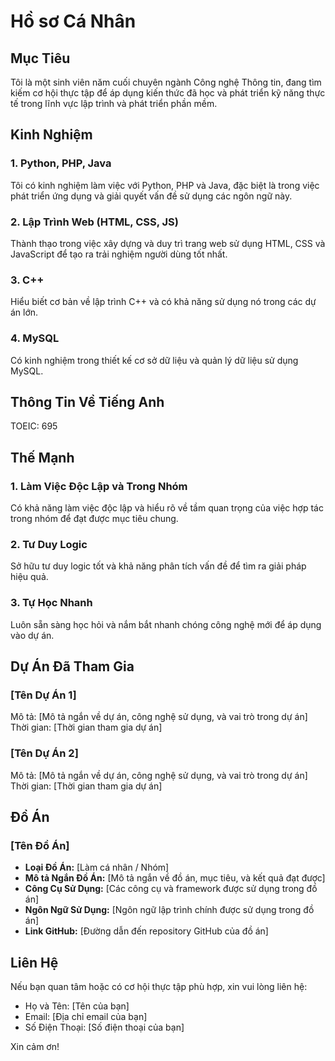 # Hồ sơ Cá Nhân

## Mục Tiêu

Tôi là một sinh viên năm cuối chuyên ngành Công nghệ Thông tin, đang tìm kiếm cơ hội thực tập để áp dụng kiến thức đã học và phát triển kỹ năng thực tế trong lĩnh vực lập trình và phát triển phần mềm.

## Kinh Nghiệm

### 1. Python, PHP, Java
Tôi có kinh nghiệm làm việc với Python, PHP và Java, đặc biệt là trong việc phát triển ứng dụng và giải quyết vấn đề sử dụng các ngôn ngữ này.

### 2. Lập Trình Web (HTML, CSS, JS)
Thành thạo trong việc xây dựng và duy trì trang web sử dụng HTML, CSS và JavaScript để tạo ra trải nghiệm người dùng tốt nhất.

### 3. C++
Hiểu biết cơ bản về lập trình C++ và có khả năng sử dụng nó trong các dự án lớn.

### 4. MySQL
Có kinh nghiệm trong thiết kế cơ sở dữ liệu và quản lý dữ liệu sử dụng MySQL.

## Thông Tin Về Tiếng Anh

TOEIC: 695

## Thế Mạnh

### 1. Làm Việc Độc Lập và Trong Nhóm
Có khả năng làm việc độc lập và hiểu rõ về tầm quan trọng của việc hợp tác trong nhóm để đạt được mục tiêu chung.

### 2. Tư Duy Logic
Sở hữu tư duy logic tốt và khả năng phân tích vấn đề để tìm ra giải pháp hiệu quả.

### 3. Tự Học Nhanh
Luôn sẵn sàng học hỏi và nắm bắt nhanh chóng công nghệ mới để áp dụng vào dự án.

## Dự Án Đã Tham Gia

### [Tên Dự Án 1]
Mô tả: [Mô tả ngắn về dự án, công nghệ sử dụng, và vai trò trong dự án]
Thời gian: [Thời gian tham gia dự án]

### [Tên Dự Án 2]
Mô tả: [Mô tả ngắn về dự án, công nghệ sử dụng, và vai trò trong dự án]
Thời gian: [Thời gian tham gia dự án]

## Đồ Án

### [Tên Đồ Án]
- **Loại Đồ Án:** [Làm cá nhân / Nhóm]
- **Mô tả Ngắn Đồ Án:** [Mô tả ngắn về đồ án, mục tiêu, và kết quả đạt được]
- **Công Cụ Sử Dụng:** [Các công cụ và framework được sử dụng trong đồ án]
- **Ngôn Ngữ Sử Dụng:** [Ngôn ngữ lập trình chính được sử dụng trong đồ án]
- **Link GitHub:** [Đường dẫn đến repository GitHub của đồ án]

## Liên Hệ

Nếu bạn quan tâm hoặc có cơ hội thực tập phù hợp, xin vui lòng liên hệ:

- Họ và Tên: [Tên của bạn]
- Email: [Địa chỉ email của bạn]
- Số Điện Thoại: [Số điện thoại của bạn]

Xin cảm ơn!
